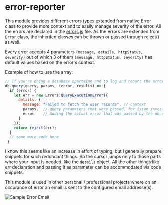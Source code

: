 # error-reporter

This module provides different errors types extended from native Error class to provide more context and to easily manage severity of the error.
All the errors are declared in the [errors.js](https://github.com/akashjobanputra/error-reporter/blob/dev/lib/error-reporter/errors.js) file. As the errors are extended from `Error` class, the inherited classes can be thrown or passed through reject() as well.

Every error accepts 4 parameters `(message, details, httpStatus, severity)` out of which 3 of them `(message, httpStatus, severity)` has default values based on the error's context.

Example of how to use the array:
```javascript
// if you're doing a database opertaion and to log and report the error
db.query(query, params, (error, results) => {
  if (error) {
    let err = new Errors.QueryExecutionError({
      details: {
        message: "Failed to fetch the user records", // context
        params,  // query parameters that were passed, for issue investigation
        error    // Adding the actual error that was passed by the db.query callback.
      }
    });
    return reject(err);
  }
  // some more code here
 }
```
I know this seems like an increase in effort of typing, but I generally prepare snippets for such redundant things. So the cursor jumps only to those parts where your input is needed, like the `details` object. All the other things like err declaration and passing it as parameter can be accommodated via code snippets.

This module is used in other personal / professional projects where on an occurance of error an email is sent to the configured email addresse(s).

![Sample Error Email](https://i.imgur.com/XImOjoH.png)

